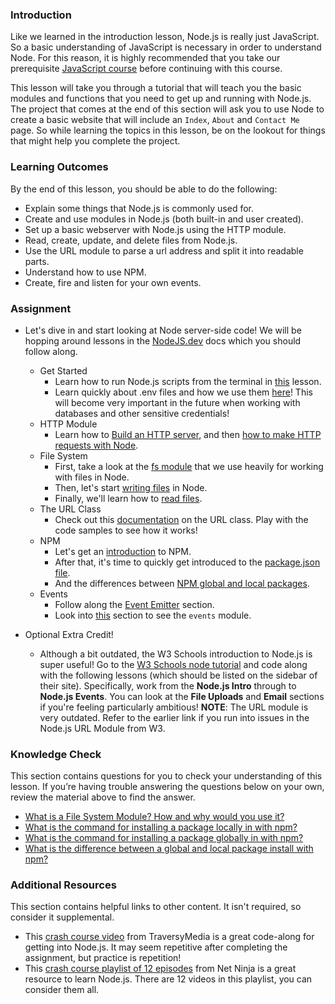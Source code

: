 ### Introduction
Like we learned in the introduction lesson, Node.js is really just JavaScript. So a basic understanding of JavaScript is necessary in order to understand Node. For this reason, it is highly recommended that you take our prerequisite [JavaScript course](https://www.theodinproject.com/paths/full-stack-javascript/courses/javascript) before continuing with this course.

This lesson will take you through a tutorial that will teach you the basic modules and functions that you need to get up and running with Node.js. The project that comes at the end of this section will ask you to use Node to create a basic website that will include an `Index`, `About` and `Contact Me` page. So while learning the topics in this lesson, be on the lookout for things that might help you complete the project.

### Learning Outcomes
By the end of this lesson, you should be able to do the following:

 - Explain some things that Node.js is commonly used for.
 - Create and use modules in Node.js (both built-in and user created). 
 - Set up a basic webserver with Node.js using the HTTP module.
 - Read, create, update, and delete files from Node.js.
 - Use the URL module to parse a url address and split it into readable parts.
 - Understand how to use NPM.
 - Create, fire and listen for your own events.

### Assignment

<div class="lesson-content__panel" markdown="1">

- Let's dive in and start looking at Node server-side code! We will be hopping around lessons in the [NodeJS.dev](https://nodejs.dev/en/learn) docs which you should follow along.
  - Get Started
    - Learn how to run Node.js scripts from the terminal in [this](https://nodejs.dev/en/learn/run-nodejs-scripts-from-the-command-line) lesson.
    - Learn quickly about .env files and how we use them [here](https://nodejs.dev/en/learn/how-to-read-environment-variables-from-nodejs)! This will become very important in the future when working with databases and other sensitive credentials!
  - HTTP Module
    - Learn how to [Build an HTTP server](https://nodejs.dev/en/learn/build-an-http-server), and then [how to make HTTP requests with Node](https://nodejs.dev/en/learn/making-http-requests-with-nodejs).
  - File System
    - First, take a look at the [fs module](https://nodejs.dev/en/learn/the-nodejs-fs-module) that we use heavily for working with files in Node.
    - Then, let's start [writing files](https://nodejs.dev/en/learn/writing-files-with-nodejs) in Node.
    - Finally, we'll learn how to [read files](https://nodejs.dev/en/learn/reading-files-with-nodejs).
  - The URL Class
    - Check out this [documentation](https://nodejs.org/api/url.html#url_the_whatwg_url_api) on the URL class. Play with the code samples to see how it works!
  - NPM
    - Let's get an [introduction](https://nodejs.dev/en/learn/an-introduction-to-the-npm-package-manager) to NPM.
    - After that, it's time to quickly get introduced to the [package.json file](https://nodejs.dev/en/learn/the-packagejson-guide).
    - And the differences between [NPM global and local packages](https://nodejs.dev/en/learn/npm-global-or-local-packages).
  - Events
    - Follow along the [Event Emitter](https://nodejs.dev/en/learn/the-nodejs-event-emitter) section.
    - Look into [this](https://nodejs.dev/en/learn/the-nodejs-events-module) section to see the `events` module.
    
- Optional Extra Credit!
  - Although a bit outdated, the W3 Schools introduction to Node.js is super useful!  Go to the [W3 Schools node tutorial](https://www.w3schools.com/nodejs/default.asp) and code along with the following lessons (which should be listed on the sidebar of their site). Specifically, work from the **Node.js Intro** through to **Node.js Events**. You can look at the **File Uploads** and **Email** sections if you're feeling particularly ambitious! **NOTE**: The URL module is very outdated. Refer to the earlier link if you run into issues in the Node.js URL Module from W3.

</div>

### Knowledge Check

This section contains questions for you to check your understanding of this lesson. If you’re having trouble answering the questions below on your own, review the material above to find the answer.


- <a class="knowledge-check-link" href="https://nodejs.dev/en/learn/the-nodejs-fs-module">What is a File System Module? How and why would you use it?</a>
- <a class="knowledge-check-link" href="https://nodejs.dev/en/learn/npm-global-or-local-packages">What is the command for installing a package locally in with npm?</a>
- <a class="knowledge-check-link" href="https://nodejs.dev/en/learn/npm-global-or-local-packages">What is the command for installing a package globally in with npm?</a>
- <a class="knowledge-check-link" href="https://nodejs.dev/en/learn/npm-global-or-local-packages">What is the difference between a global and local package install with npm?</a>


### Additional Resources
This section contains helpful links to other content. It isn't required, so consider it supplemental.

- This [crash course video](https://www.youtube.com/watch?v=fBNz5xF-Kx4) from TraversyMedia is a great code-along for getting into Node.js. It may seem repetitive after completing the assignment, but practice is repetition!
- This [crash course playlist of 12 episodes](https://www.youtube.com/watch?v=zb3Qk8SG5Ms&list=PL4cUxeGkcC9jsz4LDYc6kv3ymONOKxwBU) from Net Ninja is a great resource to learn Node.js. There are 12 videos in this playlist, you can consider them all.

